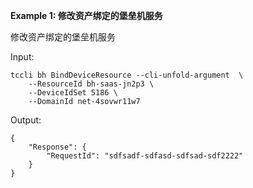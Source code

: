 **Example 1: 修改资产绑定的堡垒机服务**

修改资产绑定的堡垒机服务

Input: 

```
tccli bh BindDeviceResource --cli-unfold-argument  \
    --ResourceId bh-saas-jn2p3 \
    --DeviceIdSet 5186 \
    --DomainId net-4sovwr11w7
```

Output: 
```
{
    "Response": {
        "RequestId": "sdfsadf-sdfasd-sdfsad-sdf2222"
    }
}
```

